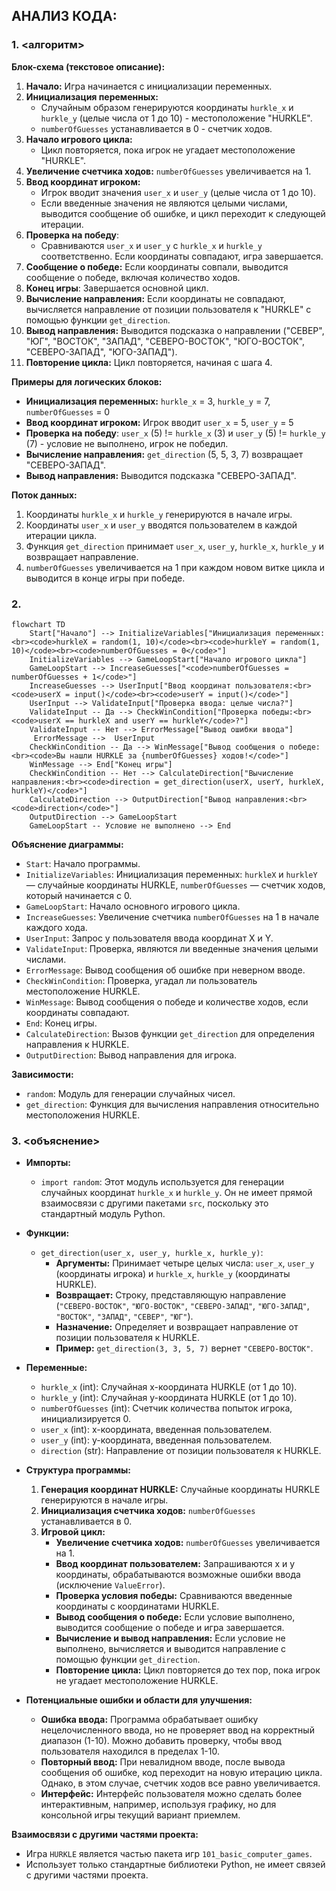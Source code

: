 ## АНАЛИЗ КОДА:

### 1. **<алгоритм>**
**Блок-схема (текстовое описание):**
1. **Начало:** Игра начинается с инициализации переменных.
2.  **Инициализация переменных:**
    *   Случайным образом генерируются координаты `hurkle_x` и `hurkle_y` (целые числа от 1 до 10) - местоположение "HURKLE".
    *   `numberOfGuesses` устанавливается в 0 - счетчик ходов.
3.  **Начало игрового цикла:**
    *   Цикл повторяется, пока игрок не угадает местоположение "HURKLE".
4.  **Увеличение счетчика ходов:** `numberOfGuesses` увеличивается на 1.
5.  **Ввод координат игроком:**
    *   Игрок вводит значения `user_x` и `user_y` (целые числа от 1 до 10).
    *   Если введенные значения не являются целыми числами, выводится сообщение об ошибке, и цикл переходит к следующей итерации.
6. **Проверка на победу**: 
    *   Сравниваются `user_x` и `user_y` с `hurkle_x` и `hurkle_y` соответственно. Если координаты совпадают, игра завершается.
7.  **Сообщение о победе:** Если координаты совпали, выводится сообщение о победе, включая количество ходов.
8.  **Конец игры**: Завершается основной цикл.
9.  **Вычисление направления:** Если координаты не совпадают, вычисляется направление от позиции пользователя к "HURKLE" с помощью функции `get_direction`.
10. **Вывод направления:** Выводится подсказка о направлении ("СЕВЕР", "ЮГ", "ВОСТОК", "ЗАПАД", "СЕВЕРО-ВОСТОК", "ЮГО-ВОСТОК", "СЕВЕРО-ЗАПАД", "ЮГО-ЗАПАД").
11. **Повторение цикла:** Цикл повторяется, начиная с шага 4.

**Примеры для логических блоков:**
*   **Инициализация переменных:**
    `hurkle_x` = 3, `hurkle_y` = 7, `numberOfGuesses` = 0
*   **Ввод координат игроком:**
    Игрок вводит `user_x` = 5, `user_y` = 5
*   **Проверка на победу**:
    `user_x` (5) != `hurkle_x` (3) и `user_y` (5) != `hurkle_y` (7) - условие не выполнено, игрок не победил.
*   **Вычисление направления:**
    `get_direction` (5, 5, 3, 7) возвращает "СЕВЕРО-ЗАПАД".
*   **Вывод направления:**
    Выводится подсказка "СЕВЕРО-ЗАПАД".

**Поток данных:**
1.  Координаты `hurkle_x` и `hurkle_y` генерируются в начале игры.
2.  Координаты `user_x` и `user_y` вводятся пользователем в каждой итерации цикла.
3.  Функция `get_direction` принимает `user_x`, `user_y`, `hurkle_x`, `hurkle_y` и возвращает направление.
4.  `numberOfGuesses` увеличивается на 1 при каждом новом витке цикла и выводится в конце игры при победе.

### 2. **<mermaid>**
```mermaid
flowchart TD
    Start["Начало"] --> InitializeVariables["Инициализация переменных:<br><code>hurkleX = random(1, 10)</code><br><code>hurkleY = random(1, 10)</code><br><code>numberOfGuesses = 0</code>"]
    InitializeVariables --> GameLoopStart["Начало игрового цикла"]
    GameLoopStart --> IncreaseGuesses["<code>numberOfGuesses = numberOfGuesses + 1</code>"]
    IncreaseGuesses --> UserInput["Ввод координат пользователя:<br><code>userX = input()</code><br><code>userY = input()</code>"]
    UserInput --> ValidateInput["Проверка ввода: целые числа?"]
    ValidateInput -- Да --> CheckWinCondition["Проверка победы:<br><code>userX == hurkleX and userY == hurkleY</code>?"]
    ValidateInput -- Нет --> ErrorMessage["Вывод ошибки ввода"]
     ErrorMessage -->  UserInput
    CheckWinCondition -- Да --> WinMessage["Вывод сообщения о победе:<br><code>Вы нашли HURKLE за {numberOfGuesses} ходов!</code>"]
    WinMessage --> End["Конец игры"]
    CheckWinCondition -- Нет --> CalculateDirection["Вычисление направления:<br><code>direction = get_direction(userX, userY, hurkleX, hurkleY)</code>"]
    CalculateDirection --> OutputDirection["Вывод направления:<br><code>direction</code>"]
    OutputDirection --> GameLoopStart
    GameLoopStart -- Условие не выполнено --> End
```

**Объяснение диаграммы:**

*   `Start`: Начало программы.
*   `InitializeVariables`: Инициализация переменных: `hurkleX` и `hurkleY` — случайные координаты HURKLE, `numberOfGuesses` — счетчик ходов, который начинается с 0.
*   `GameLoopStart`: Начало основного игрового цикла.
*   `IncreaseGuesses`: Увеличение счетчика `numberOfGuesses` на 1 в начале каждого хода.
*  `UserInput`: Запрос у пользователя ввода координат X и Y.
*  `ValidateInput`: Проверка, являются ли введенные значения целыми числами.
*  `ErrorMessage`: Вывод сообщения об ошибке при неверном вводе.
*   `CheckWinCondition`: Проверка, угадал ли пользователь местоположение HURKLE.
*   `WinMessage`: Вывод сообщения о победе и количестве ходов, если координаты совпадают.
*   `End`: Конец игры.
*  `CalculateDirection`: Вызов функции `get_direction` для определения направления к HURKLE.
*  `OutputDirection`: Вывод направления для игрока.

**Зависимости:**
* `random`: Модуль для генерации случайных чисел.
* `get_direction`: Функция для вычисления направления относительно местоположения HURKLE.

### 3. **<объяснение>**

*   **Импорты:**
    *   `import random`: Этот модуль используется для генерации случайных координат `hurkle_x` и `hurkle_y`. Он не имеет прямой взаимосвязи с другими пакетами `src`, поскольку это стандартный модуль Python.

*   **Функции:**
    *   `get_direction(user_x, user_y, hurkle_x, hurkle_y)`:
        *   **Аргументы:** Принимает четыре целых числа: `user_x`, `user_y` (координаты игрока) и `hurkle_x`, `hurkle_y` (координаты HURKLE).
        *   **Возвращает:** Строку, представляющую направление (`"СЕВЕРО-ВОСТОК"`, `"ЮГО-ВОСТОК"`, `"СЕВЕРО-ЗАПАД"`, `"ЮГО-ЗАПАД"`, `"ВОСТОК"`, `"ЗАПАД"`, `"СЕВЕР"`, `"ЮГ"`).
        *   **Назначение:** Определяет и возвращает направление от позиции пользователя к HURKLE.
        *   **Пример:** `get_direction(3, 3, 5, 7)` вернет `"СЕВЕРО-ВОСТОК"`.

*   **Переменные:**
    *   `hurkle_x` (int): Случайная x-координата HURKLE (от 1 до 10).
    *   `hurkle_y` (int): Случайная y-координата HURKLE (от 1 до 10).
    *   `numberOfGuesses` (int): Счетчик количества попыток игрока, инициализируется 0.
    *   `user_x` (int): x-координата, введенная пользователем.
    *   `user_y` (int): y-координата, введенная пользователем.
    *   `direction` (str): Направление от позиции пользователя к HURKLE.

*   **Структура программы:**
    1.  **Генерация координат HURKLE:** Случайные координаты HURKLE генерируются в начале игры.
    2.  **Инициализация счетчика ходов:** `numberOfGuesses` устанавливается в 0.
    3.  **Игровой цикл:**
        *   **Увеличение счетчика ходов:** `numberOfGuesses` увеличивается на 1.
        *   **Ввод координат пользователем:** Запрашиваются x и y координаты, обрабатываются возможные ошибки ввода (исключение `ValueError`).
        *   **Проверка условия победы:** Сравниваются введенные координаты с координатами HURKLE.
        *   **Вывод сообщения о победе:** Если условие выполнено, выводится сообщение о победе и игра завершается.
        *   **Вычисление и вывод направления:** Если условие не выполнено, вычисляется и выводится направление с помощью функции `get_direction`.
        *  **Повторение цикла:** Цикл повторяется до тех пор, пока игрок не угадает местоположение HURKLE.

*   **Потенциальные ошибки и области для улучшения:**
    *   **Ошибка ввода:** Программа обрабатывает ошибку нецелочисленного ввода, но не проверяет ввод на корректный диапазон (1-10). Можно добавить проверку, чтобы ввод пользователя находился в пределах 1-10.
    *   **Повторный ввод:**  При невалидном вводе, после вывода сообщения об ошибке, код переходит на новую итерацию цикла. Однако, в этом случае, счетчик ходов все равно увеличивается.
    *   **Интерфейс:** Интерфейс пользователя можно сделать более интерактивным, например, используя графику, но для консольной игры текущий вариант приемлем.

**Взаимосвязи с другими частями проекта:**
*   Игра `HURKLE` является частью пакета игр `101_basic_computer_games`.
*   Использует только стандартные библиотеки Python, не имеет связей с другими частями проекта.